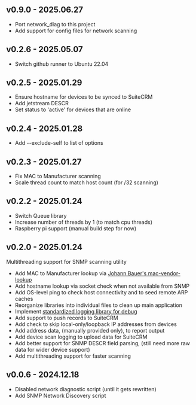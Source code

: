 ## v0.9.0 - 2025.06.27

* Port network_diag to this project
* Add support for config files for network scanning


## v0.2.6 - 2025.05.07

* Switch github runner to Ubuntu 22.04


## v0.2.5 - 2025.01.29

* Ensure hostname for devices to be synced to SuiteCRM
* Add jetstream DESCR
* Set status to 'active' for devices that are online


## v0.2.4 - 2025.01.28

* Add --exclude-self to list of options


## v0.2.3 - 2025.01.27

* Fix MAC to Manufacturer scanning
* Scale thread count to match host count (for /32 scanning)


## v0.2.2 - 2025.01.24

* Switch Queue library
* Increase number of threads by 1 (to match cpu threads)
* Raspberry pi support (manual build step for now)


## v0.2.0 - 2025.01.24

Multithreading support for SNMP scanning utility

* Add MAC to Manufacturer lookup via [Johann Bauer's mac-vendor-lookup](https://github.com/bauerj/mac_vendor_lookup)
* Add hostname lookup via socket check when not available from SNMP
* Add OS-level ping to check host connectivity and to seed remote ARP caches
* Reorganize libraries into individual files to clean up main application
* Implement [standardized logging library for debug](https://docs.python.org/3/library/logging.html)
* Add support to push records to SuiteCRM
* Add check to skip local-only/loopback IP addresses from devices
* Add address data, (manually provided only), to report output
* Add device scan logging to upload data for SuiteCRM
* Add better support for SNMP DESCR field parsing, (still need more raw data for wider device support)
* Add multithreading support for faster scanning


## v0.0.6 - 2024.12.18

* Disabled network diagnostic script (until it gets rewritten)
* Add SNMP Network Discovery script
